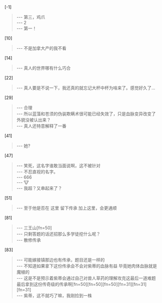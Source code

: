 
[-1] 
>--- 第三，鸡爪<br>
>--- 2<br>
>--- 第一！<br>

[10] 
>--- 不是加拿大产的我不看<br>

[14] 
>--- 真人的世界哪有什么巧合<br>

[22] 
>--- 真人要是不说一下，我还真的就忘记大杯中杯为啥来了。感觉好久了…<br>

[29] 
>--- 合理<br>
>--- 所以蓝藻和苍须的伪装欺瞒术很可能已经失效了，只是血脉变异改变了外貌没被认出来？<br>
>--- 真人还特意解释了一番<br>

[41] 
>--- 她?<br>

[47] 
>--- 笑死，这名字谁敢当面说啊，这不被针对<br>
>--- 不忍直视的名字。<br>
>--- 666<br>
>--- 🐮<br>
>--- 我超？又串起来了？<br>

[51] 
>--- 至于他是否在  这里   留下传承
加上这里，会更通顺<br>

[81] 
>--- 三王山[fn=50]<br>
>--- 只剩答题的话还招那么多学徒挖什么呢？<br>
>--- 散修传承<br>

[83] 
>--- 可能嫁接镇那边也有传承，题目还是一样的<br>
>--- 不知道如果拿下这份传承会不会对紫蒂的血脉有益 毕竟她肉体血脉就是魔植的<br>
>--- 这是不是预示着紫蒂会通过自己对兽人草药的理解攻克这最后一道难题最后拿到这份传奇级的传承啊[fn=50][fn=50][fn=50][fn=31][fn=31][fn=31]<br>
>--- 紫蒂，这不就巧了嘛，我刚捡到一株<br>
